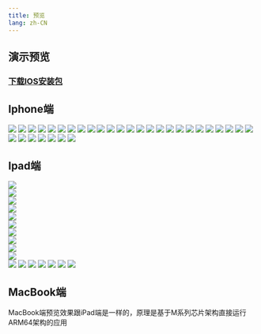 ```yaml
---
title: 预览
lang: zh-CN
---
```


## 演示预览

### [下载IOS安装包](https://github.com/wangxiang4/dolphin-ios/blob/master/Dolphin.ipa)

## Iphone端
![](/images/ios/preview/ios0.png)
![](/images/ios/preview/ios1.png)
![](/images/ios/preview/ios2.png)
![](/images/ios/preview/ios3.png)
![](/images/ios/preview/ios4.png)
![](/images/ios/preview/ios5.png)
![](/images/ios/preview/ios6.png)
![](/images/ios/preview/ios7.png)
![](/images/ios/preview/ios8.png)
![](/images/ios/preview/ios9.png)
![](/images/ios/preview/ios10.png)
![](/images/ios/preview/ios11.png)
![](/images/ios/preview/ios12.png)
![](/images/ios/preview/ios13.png)
![](/images/ios/preview/ios14.png)
![](/images/ios/preview/ios15.png)
![](/images/ios/preview/ios16.png)
![](/images/ios/preview/ios17.png)
![](/images/ios/preview/ios18.png)
![](/images/ios/preview/ios19.png)
![](/images/ios/preview/ios20.png)
![](/images/ios/preview/ios21.png)
![](/images/ios/preview/ios22.png)
![](/images/ios/preview/ios23.png)
![](/images/ios/preview/ios24.png)
![](/images/ios/preview/ios25.png)
![](/images/ios/preview/ios26.png)
![](/images/ios/preview/ios27.png)
![](/images/ios/preview/ios28.png)
![](/images/ios/preview/ios29.png)
![](/images/ios/preview/ios30.png)
![](/images/ios/preview/ios31.png)

## Ipad端
![](/images/ios/preview/ipad0.png)   
![](/images/ios/preview/ipad1.png)   
![](/images/ios/preview/ipad2.png)   
![](/images/ios/preview/ipad3.png)   
![](/images/ios/preview/ipad4.png)   
![](/images/ios/preview/ipad5.png)   
![](/images/ios/preview/ipad6.png)   
![](/images/ios/preview/ipad7.png)   
![](/images/ios/preview/ipad8.png)   
![](/images/ios/preview/ipad9.png)   
![](/images/ios/preview/ipad10.png)
![](/images/ios/preview/ipad11.png)
![](/images/ios/preview/ipad12.png)
![](/images/ios/preview/ipad13.png)
![](/images/ios/preview/ipad14.png)
![](/images/ios/preview/ipad15.png)
![](/images/ios/preview/ipad16.png)

## MacBook端
MacBook端预览效果跟iPad端是一样的，原理是基于M系列芯片架构直接运行ARM64架构的应用
